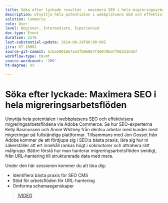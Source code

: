 ```yaml
---
title: Söka efter lyckade resultat - maximera SEO i hela migreringsarbetsflöden
description: Utnyttja hela potentialen i webbplatsens SEO och effektivisera migreringsarbetsflödena via Adobe Commerce. Se hur SEO-experterna Kelly Rasmussen och Annie Whitney från dentsu arbetar med kunder med migreringar på fullständiga plattformar. Tillsammans med Jon Gosset från Adobe kommer de att fördjupa sig i SEO:s bästa praxis, lära sig hur ni säkerställer att ert innehåll rankas högt i sökmotorer och attrahera rätt målgrupp. Bättre förstå hur du hanterar migreringsarbetsflöden sömlöst, från URL-hantering till strukturerade data och mycket mer. Under den här sessionen får du lära dig mer om sökmotoroptimering i CMS som stöder URL-hantering och omformning av schemaegenskaper
solution: Commerce
role: User
level: Beginner, Intermediate, Experienced
doc-type: Event
duration: 2176
last-substantial-update: 2024-08-29T00:00:00Z
jira: KT-16081
source-git-commit: 5cba50018e7aa4fb0e867fd0070bd7f003215d5f
workflow-type: tm+mt
source-wordcount: '209'
ht-degree: 0%

---
```



# Söka efter lyckade: Maximera SEO i hela migreringsarbetsflöden

Utnyttja hela potentialen i webbplatsens SEO och effektivisera migreringsarbetsflödena via Adobe Commerce. Se hur SEO-experterna Kelly Rasmussen och Annie Whitney från dentsu arbetar med kunder med migreringar på fullständiga plattformar. Tillsammans med Jon Gosset från Adobe kommer de att fördjupa sig i SEO:s bästa praxis, lära sig hur ni säkerställer att ert innehåll rankas högt i sökmotorer och attrahera rätt målgrupp. Bättre förstå hur man hanterar migreringsarbetsflöden smidigt, från URL-hantering till strukturerade data med mera.

Under den här sessionen kommer du att lära dig:

* Identifiera bästa praxis för SEO CMS
* Stöd för arbetsflöden för URL-hantering
* Omforma schemaegenskaper

>[!VIDEO](https://video.tv.adobe.com/v/3433145/?learn=on)
